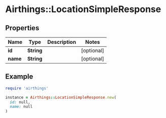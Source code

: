 # Airthings::LocationSimpleResponse

## Properties

| Name | Type | Description | Notes |
| ---- | ---- | ----------- | ----- |
| **id** | **String** |  | [optional] |
| **name** | **String** |  | [optional] |

## Example

```ruby
require 'airthings'

instance = Airthings::LocationSimpleResponse.new(
  id: null,
  name: null
)
```

